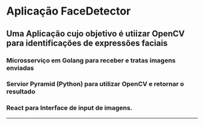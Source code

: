 <h1> Aplicação FaceDetector </h1>


## Uma Aplicação cujo objetivo é utiizar OpenCV para identificações de expressões faciais



### Microsserviço em Golang para receber e tratas imagens enviadas

### Servior Pyramid (Python) para utilizar OpenCV e retornar o resultado

### React para Interface de input de imagens.


<hr>
